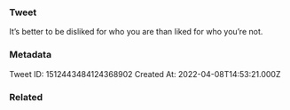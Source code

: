 ### Tweet
It’s better to be disliked for who you are than liked for who you’re not.

### Metadata
Tweet ID: 1512443484124368902
Created At: 2022-04-08T14:53:21.000Z

### Related


